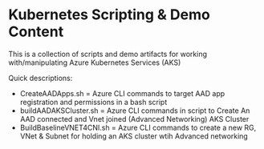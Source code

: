 # Kubernetes Scripting & Demo Content

This is a collection of scripts and demo artifacts for working with/manipulating Azure Kubernetes Services (AKS)

Quick descriptions:
* CreateAADApps.sh = Azure CLI commands to target AAD app registration and permissions in a bash script 
* buildAADAKSCluster.sh = Azure CLI commands in script to Create An AAD connected and Vnet joined (Advanced Networking) AKS Cluster
* BuildBaselineVNET4CNI.sh = Azure CLI commands to create a new RG, VNet & Subnet for holding an AKS cluster wtih Advanced networking


